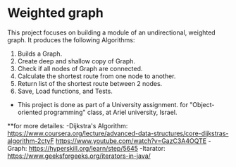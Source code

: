 # Weighted graph
This project focuses on building a module of an undirectional, weighted graph.
It produces the following Algorithms:
1) Builds a Graph.
2) Create deep and shallow copy of Graph.
3) Check if all nodes of Graph are connected.
4) Calculate the shortest route from one node to another.
5) Return list of the shortest route between 2 nodes.
6) Save, Load functions, and Tests. 

* This project is done as part of a University assignment. for "Object-oriented programming" 
class, at Ariel university, Israel.

**for more detailes:
-Dijkstra's Algorithm: https://www.coursera.org/lecture/advanced-data-structures/core-dijkstras-algorithm-2ctyF
    https://www.youtube.com/watch?v=GazC3A4OQTE
-Graph: https://hyperskill.org/learn/step/5645
-Itarator: https://www.geeksforgeeks.org/iterators-in-java/
